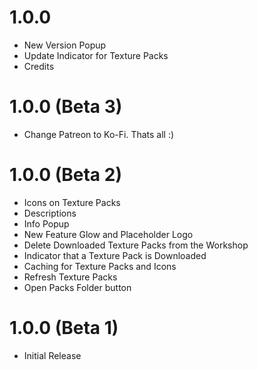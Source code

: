 # 1.0.0
- New Version Popup
- Update Indicator for Texture Packs
- Credits

# 1.0.0 (Beta 3)
- Change Patreon to Ko-Fi. Thats all :)

# 1.0.0 (Beta 2)
- Icons on Texture Packs
- Descriptions
- Info Popup
- New Feature Glow and Placeholder Logo
- Delete Downloaded Texture Packs from the Workshop
- Indicator that a Texture Pack is Downloaded
- Caching for Texture Packs and Icons
- Refresh Texture Packs
- Open Packs Folder button

# 1.0.0 (Beta 1)
- Initial Release